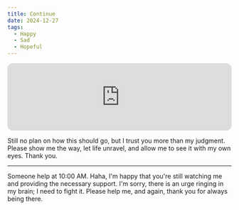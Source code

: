 ```yaml
---
title: Continue
date: 2024-12-27
tags:
  - Happy
  - Sad
  - Hopeful
---
```



<iframe style="border-radius:12px" src="https://open.spotify.com/embed/track/56aJJze7MQql2wyqyZde8i?utm_source=generator" width="100%" height="152" frameBorder="0" allowfullscreen="" allow="autoplay; clipboard-write; encrypted-media; fullscreen; picture-in-picture" loading="lazy"></iframe>

Still no plan on how this should go, but I trust you more than my judgment. Please show me the way, let life unravel, and allow me to see it with my own eyes. Thank you.

---
Someone help at 10:00 AM. Haha, I'm happy that you're still watching me and providing the necessary support. I'm sorry, there is an urge ringing in my brain; I need to fight it. Please help me, and again, thank you for always being there.

